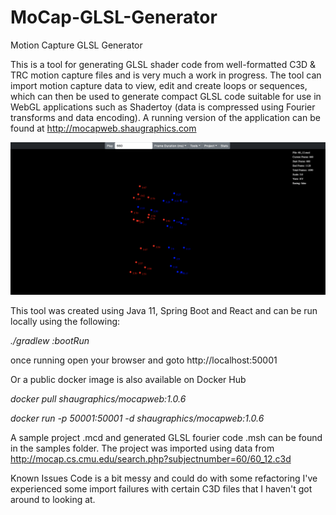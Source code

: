 # MoCap-GLSL-Generator
Motion Capture GLSL Generator

This is a tool for generating GLSL shader code from well-formatted C3D & TRC motion capture files and is very much 
a work in progress. The tool can import motion capture data to view, edit and create loops or sequences, which 
can then be used to generate compact GLSL code suitable for use in 
WebGL applications such as Shadertoy (data is compressed using Fourier transforms and data encoding).
A running version of the application can be found at http://mocapweb.shaugraphics.com

![mocap-screenshot](mocap-screenshot.png)

This tool was created using Java 11, Spring Boot and React and can be run locally using the following:

*./gradlew :bootRun*

once running open your browser and goto http://localhost:50001

Or a public docker image is also available on Docker Hub

*docker pull shaugraphics/mocapweb:1.0.6*

*docker run -p 50001:50001 -d shaugraphics/mocapweb:1.0.6*

A sample project .mcd and generated GLSL fourier code .msh can be found in the samples folder. 
The project was imported using data from http://mocap.cs.cmu.edu/search.php?subjectnumber=60/60_12.c3d

Known Issues
Code is a bit messy and could do with some refactoring
I've experienced some import failures with certain C3D files that I haven't got around to looking at.





